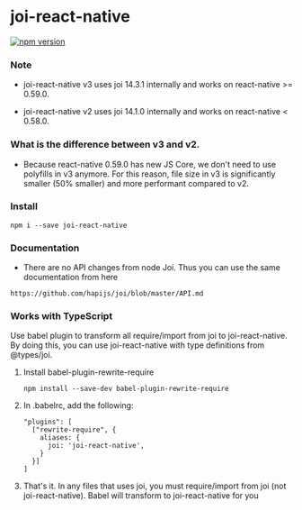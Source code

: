 # joi-react-native
[![npm version](https://badge.fury.io/js/joi-react-native.svg)](https://badge.fury.io/js/joi-react-native)

### Note
- joi-react-native v3 uses joi 14.3.1 internally and works on react-native >= 0.59.0.

- joi-react-native v2 uses joi 14.1.0 internally and works on react-native < 0.58.0.

### What is the difference between v3 and v2.
- Because react-native 0.59.0 has new JS Core, we don't need to use polyfills in v3 anymore. For this reason, file size in v3 is significantly smaller (50% smaller) and more performant compared to v2. 

### Install
```
npm i --save joi-react-native
```

### Documentation
- There are no API changes from node Joi. Thus you can use the same documentation from here 
```
https://github.com/hapijs/joi/blob/master/API.md
```

### Works with TypeScript 
Use babel plugin to transform all require/import from joi to joi-react-native. By doing this, you can use joi-react-native with type definitions from @types/joi.

1. Install babel-plugin-rewrite-require
    ```
    npm install --save-dev babel-plugin-rewrite-require
    ```
2. In .babelrc, add the following:
    ```
    "plugins": [
      ["rewrite-require", {
        aliases: {
          joi: 'joi-react-native',
        }
      }]
    ]
    ```
3. That's it. In any files that uses joi, you must require/import from joi (not joi-react-native). Babel will transform to joi-react-native for you
